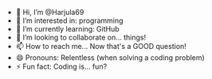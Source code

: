 - 👋 Hi, I’m @Harjula69
- 👀 I’m interested in: programming
- 🌱 I’m currently learning: GitHub
- 💞️ I’m looking to collaborate on... things! 
- 📫 How to reach me... Now that's a GOOD question!
- 😄 Pronouns: Relentless (when solving a coding problem)
- ⚡ Fun fact: Coding is... fun?

<!---
Harjula69/Harjula69 is a ✨ special ✨ repository because its `README.md` (this file) appears on your GitHub profile.
You can click the Preview link to take a look at your changes.
--->
